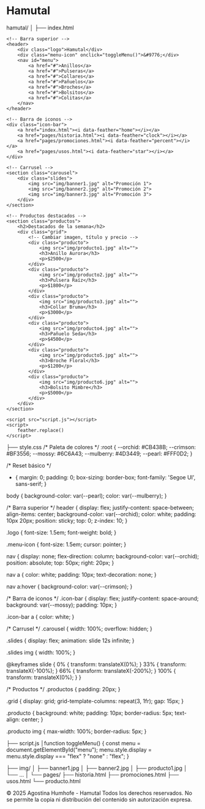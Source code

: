 # Hamutal
hamutal/
│
├── index.html
<!DOCTYPE html>
<html lang="es">
<head>
    <meta charset="UTF-8">
    <meta name="viewport" content="width=device-width, initial-scale=1.0">
    <title>Hamutal</title>
    <link rel="stylesheet" href="style.css">
    <!-- Íconos minimalistas -->
    <script src="https://unpkg.com/feather-icons"></script>
</head>
<body>

    <!-- Barra superior -->
    <header>
        <div class="logo">Hamutal</div>
        <div class="menu-icon" onclick="toggleMenu()">&#9776;</div>
        <nav id="menu">
            <a href="#">Anillos</a>
            <a href="#">Pulseras</a>
            <a href="#">Collares</a>
            <a href="#">Pañuelos</a>
            <a href="#">Broches</a>
            <a href="#">Bolsitos</a>
            <a href="#">Colitas</a>
        </nav>
    </header>

    <!-- Barra de iconos -->
    <div class="icon-bar">
        <a href="index.html"><i data-feather="home"></i></a>
        <a href="pages/historia.html"><i data-feather="clock"></i></a>
        <a href="pages/promociones.html"><i data-feather="percent"></i></a>
        <a href="pages/usos.html"><i data-feather="star"></i></a>
    </div>

    <!-- Carrusel -->
    <section class="carousel">
        <div class="slides">
            <img src="img/banner1.jpg" alt="Promoción 1">
            <img src="img/banner2.jpg" alt="Promoción 2">
            <img src="img/banner3.jpg" alt="Promoción 3">
        </div>
    </section>

    <!-- Productos destacados -->
    <section class="productos">
        <h2>Destacados de la semana</h2>
        <div class="grid">
            <!-- Cambiar imagen, título y precio -->
            <div class="producto">
                <img src="img/producto1.jpg" alt="">
                <h3>Anillo Aurora</h3>
                <p>$2500</p>
            </div>
            <div class="producto">
                <img src="img/producto2.jpg" alt="">
                <h3>Pulsera Raíz</h3>
                <p>$1800</p>
            </div>
            <div class="producto">
                <img src="img/producto3.jpg" alt="">
                <h3>Collar Bruma</h3>
                <p>$3000</p>
            </div>
            <div class="producto">
                <img src="img/producto4.jpg" alt="">
                <h3>Pañuelo Seda</h3>
                <p>$4500</p>
            </div>
            <div class="producto">
                <img src="img/producto5.jpg" alt="">
                <h3>Broche Floral</h3>
                <p>$1200</p>
            </div>
            <div class="producto">
                <img src="img/producto6.jpg" alt="">
                <h3>Bolsito Mimbre</h3>
                <p>$5000</p>
            </div>
        </div>
    </section>

    <script src="script.js"></script>
    <script>
        feather.replace()
    </script>
</body>
</html>

├── style.css
/* Paleta de colores */
:root {
    --orchid: #CB438B;
    --crimson: #BF3556;
    --mossy: #6C6A43;
    --mulberry: #4D3449;
    --pearl: #FFF0D2;
}

/* Reset básico */
* {
    margin: 0;
    padding: 0;
    box-sizing: border-box;
    font-family: 'Segoe UI', sans-serif;
}

body {
    background-color: var(--pearl);
    color: var(--mulberry);
}

/* Barra superior */
header {
    display: flex;
    justify-content: space-between;
    align-items: center;
    background-color: var(--orchid);
    color: white;
    padding: 10px 20px;
    position: sticky;
    top: 0;
    z-index: 10;
}

.logo {
    font-size: 1.5em;
    font-weight: bold;
}

.menu-icon {
    font-size: 1.5em;
    cursor: pointer;
}

nav {
    display: none;
    flex-direction: column;
    background-color: var(--orchid);
    position: absolute;
    top: 50px;
    right: 20px;
}

nav a {
    color: white;
    padding: 10px;
    text-decoration: none;
}

nav a:hover {
    background-color: var(--crimson);
}

/* Barra de iconos */
.icon-bar {
    display: flex;
    justify-content: space-around;
    background: var(--mossy);
    padding: 10px;
}

.icon-bar a {
    color: white;
}

/* Carrusel */
.carousel {
    width: 100%;
    overflow: hidden;
}

.slides {
    display: flex;
    animation: slide 12s infinite;
}

.slides img {
    width: 100%;
}

@keyframes slide {
    0% { transform: translateX(0%); }
    33% { transform: translateX(-100%); }
    66% { transform: translateX(-200%); }
    100% { transform: translateX(0%); }
}

/* Productos */
.productos {
    padding: 20px;
}

.grid {
    display: grid;
    grid-template-columns: repeat(3, 1fr);
    gap: 15px;
}

.producto {
    background: white;
    padding: 10px;
    border-radius: 5px;
    text-align: center;
}

.producto img {
    max-width: 100%;
    border-radius: 5px;
}

├── script.js
│function toggleMenu() {
    const menu = document.getElementById("menu");
    menu.style.display = menu.style.display === "flex" ? "none" : "flex";
}

├── img/
│   ├── banner1.jpg
│   ├── banner2.jpg
│   ├── producto1.jpg
│   └── ...
│
└── pages/
    ├── historia.html
    ├── promociones.html
    ├── usos.html
    └── producto.html

© 2025 Agostina Humhofe - Hamutal 
Todos los derechos reservados. 
No se permite la copia ni distribución del contenido sin autorización expresa.
